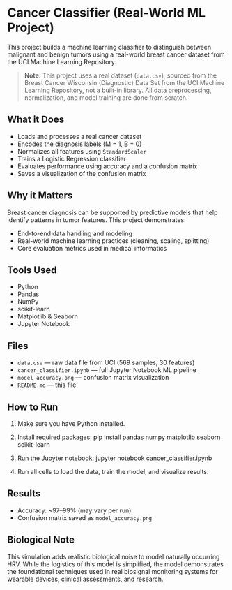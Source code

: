 # Cancer Classifier (Real-World ML Project)

This project builds a machine learning classifier to distinguish between malignant and benign tumors using a real-world breast cancer dataset from the UCI Machine Learning Repository.

> **Note:** This project uses a real dataset (`data.csv`), sourced from the Breast Cancer Wisconsin (Diagnostic) Data Set from the UCI Machine Learning Repository, not a built-in library. All data preprocessing, normalization, and model training are done from scratch.

## What it Does

- Loads and processes a real cancer dataset
- Encodes the diagnosis labels (M = 1, B = 0)
- Normalizes all features using `StandardScaler`
- Trains a Logistic Regression classifier
- Evaluates performance using accuracy and a confusion matrix
- Saves a visualization of the confusion matrix

## Why it Matters

Breast cancer diagnosis can be supported by predictive models that help identify patterns in tumor features. This project demonstrates:
- End-to-end data handling and modeling
- Real-world machine learning practices (cleaning, scaling, splitting)
- Core evaluation metrics used in medical informatics

## Tools Used

- Python
- Pandas
- NumPy
- scikit-learn
- Matplotlib & Seaborn
- Jupyter Notebook

## Files

- `data.csv` — raw data file from UCI (569 samples, 30 features)
- `cancer_classifier.ipynb` — full Jupyter Notebook ML pipeline
- `model_accuracy.png` — confusion matrix visualization
- `README.md` — this file

## How to Run

1. Make sure you have Python installed.
2. Install required packages:
    pip install pandas numpy matplotlib seaborn scikit-learn

3. Run the Jupyter notebook:
    jupyter notebook cancer_classifier.ipynb

4.  Run all cells to load the data, train the model, and visualize results.

## Results

- Accuracy: ~97–99% (may vary per run)
- Confusion matrix saved as `model_accuracy.png`

## Biological Note

This simulation adds realistic biological noise to model naturally occurring HRV. While the logistics of this model is simplified, the model demonstrates the foundational techniques used in real biosignal monitoring systems for wearable devices, clinical assessments, and research.